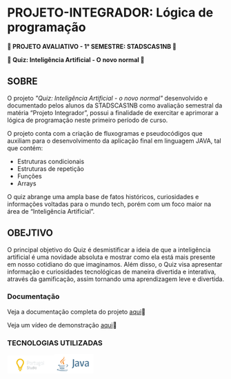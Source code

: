 # PROJETO-INTEGRADOR: Lógica de programação

**📝 PROJETO AVALIATIVO - 1° SEMESTRE: STADSCAS1NB 📝**

**🤖 Quiz: Inteligência Artificial - O novo normal 🤖**

## SOBRE

O projeto *"Quiz: Inteligência Artificial - o novo normal"* desenvolvido e documentado pelos alunos da STADSCAS1NB como avaliação semestral da matéria “Projeto Integrador”, possui a finalidade de exercitar e aprimorar a lógica de programação neste primeiro período de curso.

O projeto conta com a criação de fluxogramas e pseudocódigos que auxiliam para o desenvolvimento da aplicação final em linguagem JAVA, tal que contém:
- Estruturas condicionais
- Estruturas de repetição
- Funções
- Arrays

O quiz abrange uma ampla base de fatos históricos, curiosidades e informações voltadas para o mundo tech, porém com um foco maior na área de “Inteligência Artificial”.

## OBEJTIVO
O principal objetivo do Quiz é desmistificar a ideia de que a inteligência artificial é uma novidade absoluta e mostrar como ela está mais presente em nosso cotidiano do que imaginamos. Além disso, o Quiz visa apresentar informação e curiosidades tecnológicas de maneira divertida e interativa, através da gamificação, assim tornando uma aprendizagem leve e divertida.

### Documentação
Veja a documentação completa do projeto [aqui](https://drive.google.com/file/d/13IGI3NtQd0SpVIavBpHznalhjyRJ4p0O/view?usp=sharing)📝

Veja um vídeo de demonstração [aqui](https://photos.app.goo.gl/dUQhHdjje4s33EX16)📸

### TECNOLOGIAS UTILIZADAS
 <img src="https://github.com/Kinhazin/PROJETO-Quiz-IA/blob/master/Imagens/portugol.png?raw=true" alt="Logo Portugol" width="110"/><img src="https://github.com/Kinhazin/PROJETO-Quiz-IA/blob/master/Imagens/Java.png?raw=true" alt="Logo Java" width="90"/>
